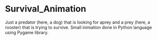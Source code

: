 # Survival_Animation
Just a predator (here, a dog) that is looking for aprey  and a prey (here, a rooster) that is trying to survive.
Small inimation done in Python language using Pygame library.
